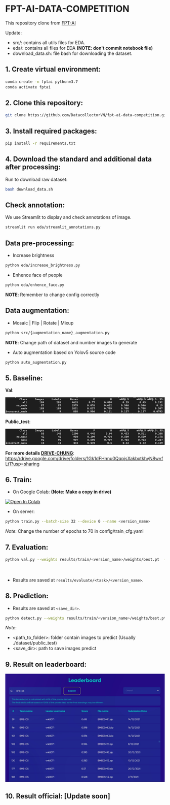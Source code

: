 # FPT-AI-DATA-COMPETITION
This repository clone from [FPT-AI](https://github.com/fsoft-ailab/Data-Competition)

Update:
+ src/: contains all utils files for EDA.
+ eda/: contains all files for EDA **(NOTE: don't commit notebook file)**
+ download_data.sh: file bash for downloading the dataset. 

## 1. Create virtual environment:
```bash
conda create -n fptai python=3.7
conda activate fptai
```

## 2. Clone this repository:
```bash
git clone https://github.com/DatacollectorVN/fpt-ai-data-competition.git
```

## 3. Install required packages: 
```bash 
pip install -r requirements.txt
```

## 4. Download the standard and additional data after processing:
Run to download raw dataset:
```bash 
bash download_data.sh
```

## Check annotation:
We use Streamlit to display and check annotations of image.
```bash
streamlit run eda/streamlit_annotations.py
```

## Data pre-processing:
* Increase brightness
```bash
python eda/increase_brightness.py
```

* Enhence face of people
```bash
python eda/enhence_face.py
```
**NOTE**: Remember to change config correctly

## Data augmentation:
* Mosaic | Flip | Rotate | Mixup
```bash
python src/{augmentation_name}_augmentation.py
```
**NOTE**: Change path of dataset and number images to generate

* Auto augmentation based on Yolov5 source code
```bash
python auto_augmentation.py
```

## 5. Baseline:
**Val**:

![Baselineval](https://github.com/DatacollectorVN/fpt-ai-data-competition/blob/vnk/images/baselineval.jpg)

**Public_test**:

![Baselinetest](https://github.com/DatacollectorVN/fpt-ai-data-competition/blob/vnk/images/baselinetest.jpg)

**For more details [DRIVE-CHUNG](https://drive.google.com/drive/u/0/folders/1Gk1dFHnnu0QqpjsXakbxtkhyN8wvfLt1)**: https://drive.google.com/drive/folders/1Gk1dFHnnu0QqpjsXakbxtkhyN8wvfLt1?usp=sharing

## 6. Train:

- On Google Colab: **(Note: Make a copy in drive)**
<a href="https://colab.research.google.com/drive/18VZqW9X2bI2Os28BhIyE4YqkFC9FKRrf?usp=sharing" target="_blank">
  <img src="https://colab.research.google.com/assets/colab-badge.svg" alt="Open In Colab"/>
</a>

- On server:
```bash
python train.py --batch-size 32 --device 0 --name <version_name> 
```
*Note*: Change the number of epochs to 70 in config/train_cfg.yaml

## 7. Evaluation:
```bash
python val.py --weights results/train/<version_name>/weights/best.pt  --task test --name <version_name> --batch-size 64 --device 0
                                                                             val
                                                                             train
```
* Results are saved at `results/evaluate/<task>/<version_name>`.

## 8. Prediction:
* Results are saved at `<save_dir>`.
```bash
python detect.py --weights results/train/<version_name>/weights/best.pt --source <path_to_folder> --dir <save_dir> --device 0
```
*Note*: 
- <path_to_folder>: folder contain images to predict (Usually ./dataset/public_test)
- <save_dir>: path to save images predict


## 9. Result on leaderboard:
![LEADERBOARD](https://github.com/DatacollectorVN/fpt-ai-data-competition/blob/vnk/images/leaderboard.jpg)

## 10. Result official: [Update soon] 